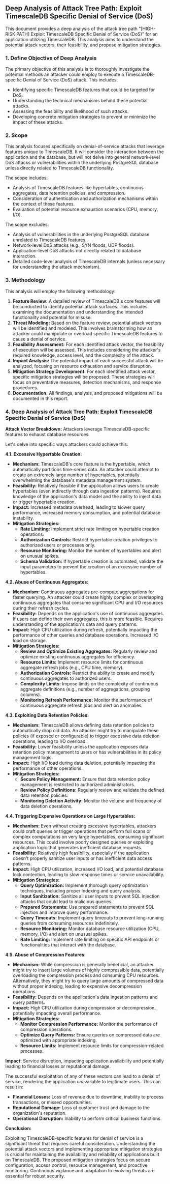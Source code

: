 ## Deep Analysis of Attack Tree Path: Exploit TimescaleDB Specific Denial of Service (DoS)

This document provides a deep analysis of the attack tree path "[HIGH-RISK PATH] Exploit TimescaleDB Specific Denial of Service (DoS)" for an application utilizing TimescaleDB. This analysis aims to understand the potential attack vectors, their feasibility, and propose mitigation strategies.

### 1. Define Objective of Deep Analysis

The primary objective of this analysis is to thoroughly investigate the potential methods an attacker could employ to execute a TimescaleDB-specific Denial of Service (DoS) attack. This includes:

*   Identifying specific TimescaleDB features that could be targeted for DoS.
*   Understanding the technical mechanisms behind these potential attacks.
*   Assessing the feasibility and likelihood of such attacks.
*   Developing concrete mitigation strategies to prevent or minimize the impact of these attacks.

### 2. Scope

This analysis focuses specifically on denial-of-service attacks that leverage features unique to TimescaleDB. It will consider the interaction between the application and the database, but will not delve into general network-level DoS attacks or vulnerabilities within the underlying PostgreSQL database unless directly related to TimescaleDB functionality.

The scope includes:

*   Analysis of TimescaleDB features like hypertables, continuous aggregates, data retention policies, and compression.
*   Consideration of authentication and authorization mechanisms within the context of these features.
*   Evaluation of potential resource exhaustion scenarios (CPU, memory, I/O).

The scope excludes:

*   Analysis of vulnerabilities in the underlying PostgreSQL database unrelated to TimescaleDB features.
*   Network-level DoS attacks (e.g., SYN floods, UDP floods).
*   Application-level DoS attacks not directly related to database interaction.
*   Detailed code-level analysis of TimescaleDB internals (unless necessary for understanding the attack mechanism).

### 3. Methodology

This analysis will employ the following methodology:

1. **Feature Review:**  A detailed review of TimescaleDB's core features will be conducted to identify potential attack surfaces. This includes examining the documentation and understanding the intended functionality and potential for misuse.
2. **Threat Modeling:**  Based on the feature review, potential attack vectors will be identified and modeled. This involves brainstorming how an attacker could manipulate or overload specific TimescaleDB features to cause a denial of service.
3. **Feasibility Assessment:**  For each identified attack vector, the feasibility of execution will be assessed. This includes considering the attacker's required knowledge, access level, and the complexity of the attack.
4. **Impact Analysis:**  The potential impact of each successful attack will be analyzed, focusing on resource exhaustion and service disruption.
5. **Mitigation Strategy Development:**  For each identified attack vector, specific mitigation strategies will be proposed. These strategies will focus on preventative measures, detection mechanisms, and response procedures.
6. **Documentation:**  All findings, analysis, and proposed mitigations will be documented in this report.

### 4. Deep Analysis of Attack Tree Path: Exploit TimescaleDB Specific Denial of Service (DoS)

**Attack Vector Breakdown:** Attackers leverage TimescaleDB-specific features to exhaust database resources.

Let's delve into specific ways attackers could achieve this:

**4.1. Excessive Hypertable Creation:**

*   **Mechanism:** TimescaleDB's core feature is the hypertable, which automatically partitions time-series data. An attacker could attempt to create an extremely large number of hypertables, potentially overwhelming the database's metadata management system.
*   **Feasibility:**  Relatively feasible if the application allows users to create hypertables (even indirectly through data ingestion patterns). Requires knowledge of the application's data model and the ability to inject data or trigger hypertable creation.
*   **Impact:**  Increased metadata overhead, leading to slower query performance, increased memory consumption, and potential database instability.
*   **Mitigation Strategies:**
    *   **Rate Limiting:** Implement strict rate limiting on hypertable creation operations.
    *   **Authorization Controls:** Restrict hypertable creation privileges to authorized users or processes only.
    *   **Resource Monitoring:** Monitor the number of hypertables and alert on unusual spikes.
    *   **Schema Validation:** If hypertable creation is automated, validate the input parameters to prevent the creation of an excessive number of hypertables.

**4.2. Abuse of Continuous Aggregates:**

*   **Mechanism:** Continuous aggregates pre-compute aggregations for faster querying. An attacker could create highly complex or overlapping continuous aggregates that consume significant CPU and I/O resources during their refresh cycles.
*   **Feasibility:**  Depends on the application's use of continuous aggregates. If users can define their own aggregates, this is more feasible. Requires understanding of the application's data and query patterns.
*   **Impact:**  High CPU utilization during refresh, potentially impacting the performance of other queries and database operations. Increased I/O load on storage.
*   **Mitigation Strategies:**
    *   **Review and Optimize Existing Aggregates:** Regularly review and optimize existing continuous aggregates for efficiency.
    *   **Resource Limits:** Implement resource limits for continuous aggregate refresh jobs (e.g., CPU time, memory).
    *   **Authorization Controls:** Restrict the ability to create and modify continuous aggregates to authorized users.
    *   **Complexity Limits:**  Impose limits on the complexity of continuous aggregate definitions (e.g., number of aggregations, grouping columns).
    *   **Monitoring Refresh Performance:** Monitor the performance of continuous aggregate refresh jobs and alert on anomalies.

**4.3. Exploiting Data Retention Policies:**

*   **Mechanism:** TimescaleDB allows defining data retention policies to automatically drop old data. An attacker might try to manipulate these policies (if exposed or configurable) to trigger excessive data deletion operations, leading to I/O overload.
*   **Feasibility:**  Lower feasibility unless the application exposes data retention policy management to users or has vulnerabilities in its policy management logic.
*   **Impact:**  High I/O load during data deletion, potentially impacting the performance of other operations.
*   **Mitigation Strategies:**
    *   **Secure Policy Management:** Ensure that data retention policy management is restricted to authorized administrators.
    *   **Review Policy Definitions:** Regularly review and validate the defined data retention policies.
    *   **Monitoring Deletion Activity:** Monitor the volume and frequency of data deletion operations.

**4.4. Triggering Expensive Operations on Large Hypertables:**

*   **Mechanism:** Even without creating excessive hypertables, attackers could craft queries or trigger operations that perform full scans or complex computations on very large hypertables, consuming significant resources. This could involve poorly designed queries or exploiting application logic that generates inefficient database requests.
*   **Feasibility:**  Relatively high feasibility, especially if the application doesn't properly sanitize user inputs or has inefficient data access patterns.
*   **Impact:**  High CPU utilization, increased I/O load, and potential database lock contention, leading to slow response times or service unavailability.
*   **Mitigation Strategies:**
    *   **Query Optimization:** Implement thorough query optimization techniques, including proper indexing and query analysis.
    *   **Input Sanitization:**  Sanitize all user inputs to prevent SQL injection attacks that could lead to malicious queries.
    *   **Prepared Statements:** Use prepared statements to prevent SQL injection and improve query performance.
    *   **Query Timeouts:** Implement query timeouts to prevent long-running queries from consuming resources indefinitely.
    *   **Resource Monitoring:** Monitor database resource utilization (CPU, memory, I/O) and alert on unusual spikes.
    *   **Rate Limiting:** Implement rate limiting on specific API endpoints or functionalities that interact with the database.

**4.5. Abuse of Compression Features:**

*   **Mechanism:** While compression is generally beneficial, an attacker might try to insert large volumes of highly compressible data, potentially overloading the compression process and consuming CPU resources. Alternatively, they might try to query large amounts of compressed data without proper indexing, leading to expensive decompression operations.
*   **Feasibility:**  Depends on the application's data ingestion patterns and query patterns.
*   **Impact:**  High CPU utilization during compression or decompression, potentially impacting overall performance.
*   **Mitigation Strategies:**
    *   **Monitor Compression Performance:** Monitor the performance of compression operations.
    *   **Optimize Query Patterns:** Ensure queries on compressed data are optimized with appropriate indexing.
    *   **Resource Limits:** Implement resource limits for compression-related processes.

**Impact:** Service disruption, impacting application availability and potentially leading to financial losses or reputational damage.

The successful exploitation of any of these vectors can lead to a denial of service, rendering the application unavailable to legitimate users. This can result in:

*   **Financial Losses:**  Loss of revenue due to downtime, inability to process transactions, or missed opportunities.
*   **Reputational Damage:**  Loss of customer trust and damage to the organization's reputation.
*   **Operational Disruption:**  Inability to perform critical business functions.

**Conclusion:**

Exploiting TimescaleDB-specific features for denial of service is a significant threat that requires careful consideration. Understanding the potential attack vectors and implementing appropriate mitigation strategies is crucial for maintaining the availability and reliability of applications built on TimescaleDB. The proposed mitigation strategies focus on secure configuration, access control, resource management, and proactive monitoring. Continuous vigilance and adaptation to evolving threats are essential for robust security.